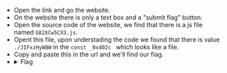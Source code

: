 - Open the link and go the website.
- On the website there is only a text box and a "submit flag" button.
- Open the source code of the website, we find that there is a js file named `G82XCw5CX3.js`.
- Opent this file, upon understading the code we found that there is value `./JIFxzHyW8W` in the `const _0x402c ` which looks like a file.
- Copy and paste this in the url and we'll find our flag. 
- <details> 
  <summary>Flag</summary>
	picoCTF{c733fda95299a16681f37b3ff09f901c}
  </details>
